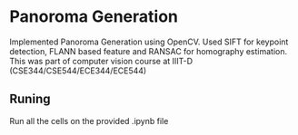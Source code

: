 
# Panoroma Generation

Implemented Panoroma Generation using OpenCV. Used SIFT for keypoint detection, FLANN based feature and RANSAC for homography estimation. This was part of computer vision course at IIIT-D (CSE344/CSE544/ECE344/ECE544)

 
## Runing

Run all the cells on the provided .ipynb file
